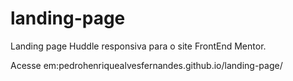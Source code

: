 # landing-page
Landing page Huddle responsiva para o site FrontEnd Mentor.         

Acesse em:pedrohenriquealvesfernandes.github.io/landing-page/
